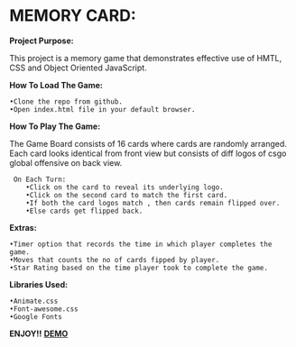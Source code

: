 # MEMORY CARD:

**Project Purpose:**

This project is a memory game that demonstrates effective use of HMTL, CSS and Object Oriented JavaScript.

**How To Load The Game:**

    •Clone the repo from github.
    •Open index.html file in your default browser.
    
**How To Play The Game:**

The Game Board consists of 16 cards where cards are randomly arranged. Each card looks identical from front view but consists of diff logos of csgo global offensive on back view.
     
     On Each Turn:
        •Click on the card to reveal its underlying logo.
        •Click on the second card to match the first card.
        •If both the card logos match , then cards remain flipped over.
        •Else cards get flipped back.

**Extras:**

    •Timer option that records the time in which player completes the game.
    •Moves that counts the no of cards fipped by player.
    •Star Rating based on the time player took to complete the game.
    
**Libraries Used:**

    •Animate.css
    •Font-awesome.css
    •Google Fonts
    
**ENJOY!!**    [**DEMO**](https://shubhamsapra97.github.io/MemoryGame/)
